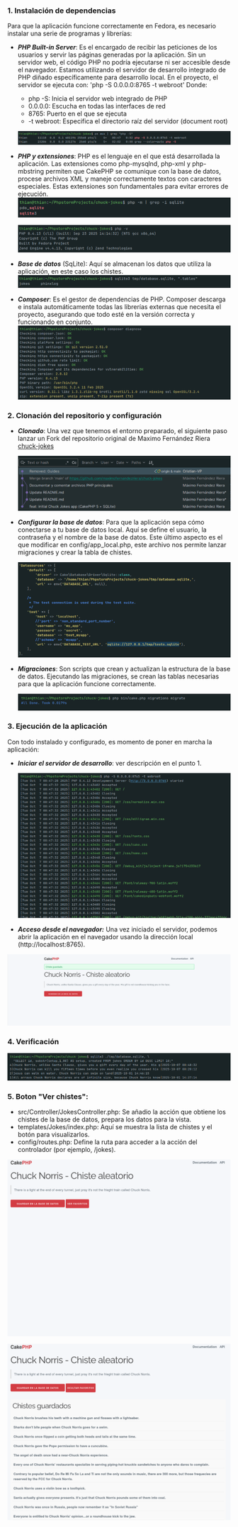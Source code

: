 ### 1. Instalación de dependencias

Para que la aplicación funcione correctamente en Fedora, es necesario instalar una serie de programas y librerías:

- ***PHP Built-in Server***: Es el encargado de recibir las peticiones de los usuarios y servir las páginas generadas por la aplicación.
  Sin un servidor web, el código PHP no podría ejecutarse ni ser accesible desde el navegador. Estamos utilizando el servidor de desarrollo integrado de PHP diñado específicamente para desarrollo local.
  En el proyecto, el servidor se ejecuta con:
  'php -S 0.0.0.0:8765 -t webroot'
  Donde:
    - php -S: Inicia el servidor web integrado de PHP
    - 0.0.0.0: Escucha en todas las interfaces de red
    - 8765: Puerto en el que se ejecuta
    - -t webroot: Especifica el directorio raíz del servidor (document root)

  ![PHP Server](./screenshoots/php_built-in_server.png)


- ***PHP y extensiones***: PHP es el lenguaje en el que está desarrollada la aplicación. Las extensiones como php-mysqlnd, php-xml y php-mbstring
  permiten que CakePHP se comunique con la base de datos, procese archivos XML y maneje correctamente textos con caracteres especiales.
  Estas extensiones son fundamentales para evitar errores de ejecución.
  ![PHP Extension](./screenshoots/php_extensions.png)

  ![PHP Version](./screenshoots/php.png)

- ***Base de datos*** (SqLite): Aquí se almacenan los datos que utiliza la aplicación, en este caso los chistes.
  ![SqLite](./screenshoots/sqlite.png)


- ***Composer***: Es el gestor de dependencias de PHP. Composer descarga e instala automáticamente todas las librerías externas que necesita el proyecto,
  asegurando que todo esté en la versión correcta y funcionando en conjunto.
  ![Composer](./screenshoots/composer_diagnose.png)


### 2. Clonación del repositorio y configuración

- ***Clonado***: Una vez que tenemos el entorno preparado, el siguiente paso lanzar un Fork del repositorio original de Maximo Fernández Riera
  [chuck-jokes ](https://github.com/maximofernandezriera/chuck-jokes.git)

  ![Clonado repo](./screenshoots/clonado.png)

- ***Configurar la base de datos***: Para que la aplicación sepa cómo conectarse a tu base de datos local. Aquí se define el usuario, la contraseña y el nombre de la base de datos.
  Este último aspecto es el que modificar en config/app_local.php, este archivo nos permite lanzar migraciones y crear la tabla de chistes.

  ![Clonación y configuración](./screenshoots/app_local.png)

- ***Migraciones***: Son scripts que crean y actualizan la estructura de la base de datos. Ejecutando las migraciones, se crean las tablas necesarias para que la aplicación funcione correctamente.

  ![Migraciones](./screenshoots/migrate.png)

### 3. Ejecución de la aplicación

Con todo instalado y configurado, es momento de poner en marcha la aplicación:

- ***Iniciar el servidor de desarrollo***: ver descripción en el punto 1.

  ![Arranque Server](./screenshoots/webroot.png)


- ***Acceso desde el navegador:*** Una vez iniciado el servidor, podemos abrir la aplicación en el navegador usando la dirección local (http://localhost:8765).


![Chuck Server](./screenshoots/chuck_server.png)


### 4. Verificación

![Verificación](./screenshoots/save_joke.png)

### 5. Boton "Ver chistes":

- src/Controller/JokesController.php: Se añadio la acción que obtiene los chistes de la base de datos, prepara los datos para la vista.
- templates/Jokes/index.php: Aquí se muestra la lista de chistes y el botón para visualizarlos.
- config/routes.php: Define la ruta para acceder a la acción del controlador (por ejemplo, /jokes).

![Boton](./screenshoots/chiste_cerrado.png)  

![Boton](./screenshoots/chistes_abiertos.png)  




